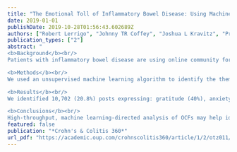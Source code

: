 ```yaml
---
title: "The Emotional Toll of Inflammatory Bowel Disease: Using Machine Learning to Analyze Online Community Forum Discourse"
date: 2019-01-01
publishDate: 2019-10-28T01:56:43.602689Z
authors: ["Robert Lerrigo", "Johnny TR Coffey", "Joshua L Kravitz", "Priyanka Jadhav", "Azadeh Nikfarjam", "Nigam H Shah", "Dan Jurafsky", "Sidhartha R Sinha"]
publication_types: ["2"]
abstract: "
<b>Background</b><br/>
Patients with inflammatory bowel disease are using online community forums (OCFs) to seek emotional support. The impact of OCFs on well-being and their emotional content are unknown.<br/>

<b>Methods</b><br/>
We used an unsupervised machine learning algorithm to identify the thematic content of 51,591 public, online posts from the Crohn’s & Colitis Foundation Community Forum.</br>

<b>Results</b><br/>
We identified 10,702 (20.8%) posts expressing: gratitude (40%), anxiety/fear (20.8%), empathy (18.2%), anger/frustration (13.4%), hope (13.2%), happiness (10.0%), sadness/depression (5.8%), shame/guilt (2.5%), and/or loneliness (2.5%). A common subtheme was the importance of fostering social support.<br/>

<b>Conclusions</b><br/>
High-throughput, machine learning-directed analysis of OCFs may help identify psychosocial impacts of inflammatory bowel disease on patients and their caregivers."
featured: false
publication: "*Crohn's & Colitis 360*"
url_pdf: "https://academic.oup.com/crohnscolitis360/article/1/2/otz011/5527425"
---
```


